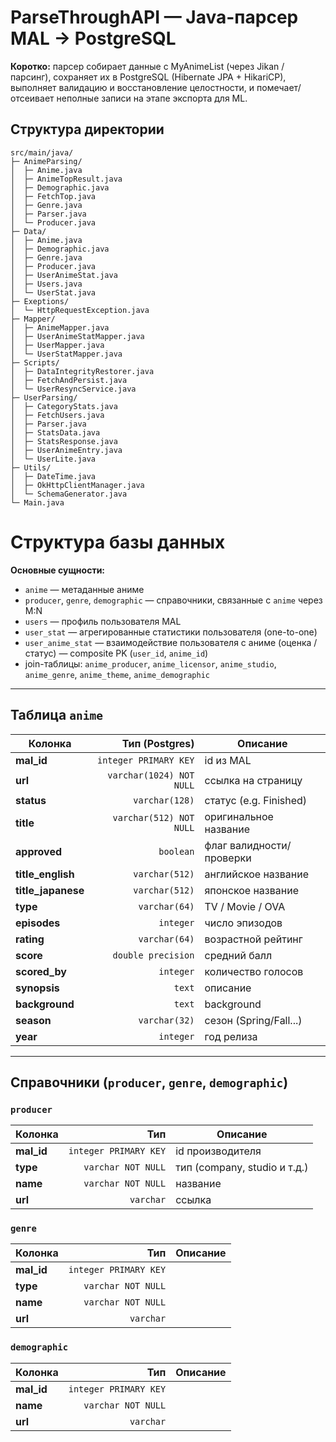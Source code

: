 # ParseThroughAPI — Java-парсер MAL → PostgreSQL

**Коротко:** парсер собирает данные с MyAnimeList (через Jikan / парсинг), сохраняет их в PostgreSQL (Hibernate JPA + HikariCP), выполняет валидацию и восстановление целостности, и помечает/отсеивает неполные записи на этапе экспорта для ML.

## Структура директории 
```
src/main/java/
├─ AnimeParsing/
│  ├─ Anime.java
│  ├─ AnimeTopResult.java
│  ├─ Demographic.java
│  ├─ FetchTop.java
│  ├─ Genre.java
│  ├─ Parser.java
│  └─ Producer.java
├─ Data/
│  ├─ Anime.java
│  ├─ Demographic.java
│  ├─ Genre.java
│  ├─ Producer.java
│  ├─ UserAnimeStat.java
│  ├─ Users.java
│  └─ UserStat.java
├─ Exeptions/           
│  └─ HttpRequestException.java
├─ Mapper/
│  ├─ AnimeMapper.java
│  ├─ UserAnimeStatMapper.java
│  ├─ UserMapper.java
│  └─ UserStatMapper.java
├─ Scripts/
│  ├─ DataIntegrityRestorer.java
│  ├─ FetchAndPersist.java
│  └─ UserResyncService.java
├─ UserParsing/
│  ├─ CategoryStats.java
│  ├─ FetchUsers.java
│  ├─ Parser.java
│  ├─ StatsData.java
│  ├─ StatsResponse.java
│  ├─ UserAnimeEntry.java
│  └─ UserLite.java
├─ Utils/
│  ├─ DateTime.java
│  ├─ OkHttpClientManager.java
│  └─ SchemaGenerator.java
└─ Main.java
```


# Структура базы данных

**Основные сущности:**

- `anime` — метаданные аниме  
- `producer`, `genre`, `demographic` — справочники, связанные с `anime` через M:N  
- `users` — профиль пользователя MAL  
- `user_stat` — агрегированные статистики пользователя (one-to-one)  
- `user_anime_stat` — взаимодействие пользователя с аниме (оценка / статус) — composite PK (`user_id`, `anime_id`)  
- join-таблицы: `anime_producer`, `anime_licensor`, `anime_studio`, `anime_genre`, `anime_theme`, `anime_demographic`

---

## Таблица `anime`

| Колонка | Тип (Postgres) | Описание |
|---|---:|---|
| **mal_id** | `integer PRIMARY KEY` | id из MAL |
| **url** | `varchar(1024) NOT NULL` | ссылка на страницу |
| **status** | `varchar(128)` | статус (e.g. Finished) |
| **title** | `varchar(512) NOT NULL` | оригинальное название |
| **approved** | `boolean` | флаг валидности/проверки |
| **title_english** | `varchar(512)` | английское название |
| **title_japanese** | `varchar(512)` | японское название |
| **type** | `varchar(64)` | TV / Movie / OVA |
| **episodes** | `integer` | число эпизодов |
| **rating** | `varchar(64)` | возрастной рейтинг |
| **score** | `double precision` | средний балл |
| **scored_by** | `integer` | количество голосов |
| **synopsis** | `text` | описание |
| **background** | `text` | background |
| **season** | `varchar(32)` | сезон (Spring/Fall...) |
| **year** | `integer` | год релиза |

---

## Справочники (`producer`, `genre`, `demographic`)

### `producer`

| Колонка | Тип | Описание |
|---|---:|---|
| **mal_id** | `integer PRIMARY KEY` | id производителя |
| **type** | `varchar NOT NULL` | тип (company, studio и т.д.) |
| **name** | `varchar NOT NULL` | название |
| **url** | `varchar` | ссылка |

### `genre`

| Колонка | Тип | Описание |
|---|---:|---|
| **mal_id** | `integer PRIMARY KEY` | 
| **type** | `varchar NOT NULL` | 
| **name** | `varchar NOT NULL` | 
| **url** | `varchar` | 

### `demographic`

| Колонка | Тип | Описание |
|---|---:|---|
| **mal_id** | `integer PRIMARY KEY` | 
| **name** | `varchar NOT NULL` | 
| **url** | `varchar` | 


